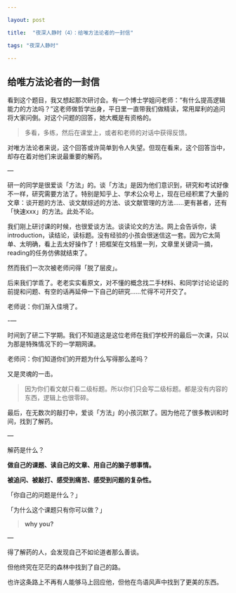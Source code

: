 ```yaml
---

layout: post 

title:  "夜深人静时（4）：给唯方法论者的一封信" 

tags: "夜深人静时"

---
```


## 给唯方法论者的一封信

看到这个题目，我又想起那次研讨会。有一个博士学姐问老师：“有什么提高逻辑能力的方法吗？”这老师做哲学出身，平日里一直带我们做精读，常用犀利的追问将大家问倒。对这个问题的回答，她大概是有资格的。


> 多看，多练，然后在课堂上，或者和老师的对话中获得反馈。

对唯方法论者来说，这个回答或许简单到令人失望。但现在看来，这个回答当中，却存在着对他们来说最重要的解药。

—

研一的同学是很爱谈「方法」的。谈「方法」是因为他们意识到，研究和考试好像不一样，研究需要方法了。特别是知乎上、学术公众号上，现在已经积累了大量的文章：谈开题的方法、谈文献综述的方法、谈文献管理的方法……更有甚者，还有「快速xxx」的方法。此处不论。

我们刚上研讨课的时候，也很爱谈方法。谈读论文的方法。网上会告诉你，读introduction，读结论，读标题。没有经验的小孩会很迷信这一套。因为它太简单、太明确，看上去太好操作了！把框架在文档里一列，文章里关键词一摘，reading的任务仿佛就结束了。

然而我们一次次被老师问得「脱了层皮」。

后来我们学乖了。老老实实看原文，对不懂的概念找二手材料、和同学讨论论证的前提和问题、有空的话再延伸一下自己的研究……忙得不可开交了。

老师说：你们渐入佳境了。

-—

时间到了研二下学期。我们不知道这是这位老师在我们学校开的最后一次课，只以为那是特殊情况下的一学期网课。

老师问：你们知道你们的开题为什么写得那么差吗？

又是灵魂的一击。

> 因为你们看文献只看二级标题。所以你们只会写二级标题。都是没有内容的东西，逻辑上也很零碎。

最后，在无数次的敲打中，爱谈「方法」的小孩沉默了。因为他花了很多教训和时间，找到了解药。

—

解药是什么？

**做自己的课题、读自己的文章、用自己的脑子想事情。**

**被追问、被敲打、感受到痛苦、感受到问题的复杂性。**

「你自己的问题是什么？」

「为什么这个课题只有你可以做？」

> **why you?**

—

得了解药的人，会发现自己不如论道者那么善谈。

但他终究在茫茫的森林中找到了自己的路。

也许这条路上不再有人能够马上回应他，但他在鸟语风声中找到了更美的东西。

